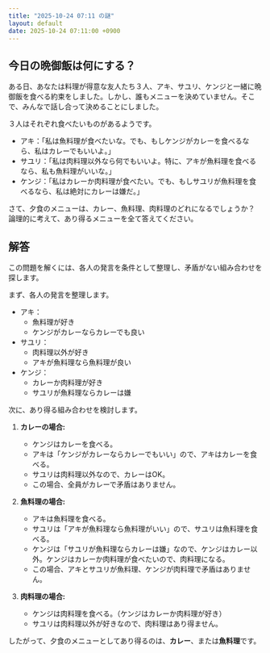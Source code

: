 ```yaml
---
title: "2025-10-24 07:11 の謎"
layout: default
date: 2025-10-24 07:11:00 +0900
---
```

## 今日の晩御飯は何にする？

ある日、あなたは料理が得意な友人たち３人、アキ、サユリ、ケンジと一緒に晩御飯を食べる約束をしました。しかし、誰もメニューを決めていません。そこで、みんなで話し合って決めることにしました。

３人はそれぞれ食べたいものがあるようです。

*   アキ：「私は魚料理が食べたいな。でも、もしケンジがカレーを食べるなら、私はカレーでもいいよ。」
*   サユリ：「私は肉料理以外なら何でもいいよ。特に、アキが魚料理を食べるなら、私も魚料理がいいな。」
*   ケンジ：「私はカレーか肉料理が食べたい。でも、もしサユリが魚料理を食べるなら、私は絶対にカレーは嫌だ。」

さて、夕食のメニューは、カレー、魚料理、肉料理のどれになるでしょうか？
論理的に考えて、あり得るメニューを全て答えてください。

## 解答

この問題を解くには、各人の発言を条件として整理し、矛盾がない組み合わせを探します。

まず、各人の発言を整理します。

*   アキ：
    *   魚料理が好き
    *   ケンジがカレーならカレーでも良い
*   サユリ：
    *   肉料理以外が好き
    *   アキが魚料理なら魚料理が良い
*   ケンジ：
    *   カレーか肉料理が好き
    *   サユリが魚料理ならカレーは嫌

次に、あり得る組み合わせを検討します。

1.  **カレーの場合:**
    *   ケンジはカレーを食べる。
    *   アキは「ケンジがカレーならカレーでもいい」ので、アキはカレーを食べる。
    *   サユリは肉料理以外なので、カレーはOK。
    *   この場合、全員がカレーで矛盾はありません。

2.  **魚料理の場合:**
    *   アキは魚料理を食べる。
    *   サユリは「アキが魚料理なら魚料理がいい」ので、サユリは魚料理を食べる。
    *   ケンジは「サユリが魚料理ならカレーは嫌」なので、ケンジはカレー以外。ケンジはカレーか肉料理が食べたいので、肉料理になる。
    *   この場合、アキとサユリが魚料理、ケンジが肉料理で矛盾はありません。

3.  **肉料理の場合:**
    *   ケンジは肉料理を食べる。（ケンジはカレーか肉料理が好き）
    *   サユリは肉料理以外が好きなので、肉料理はあり得ません。

したがって、夕食のメニューとしてあり得るのは、**カレー**、または**魚料理**です。
